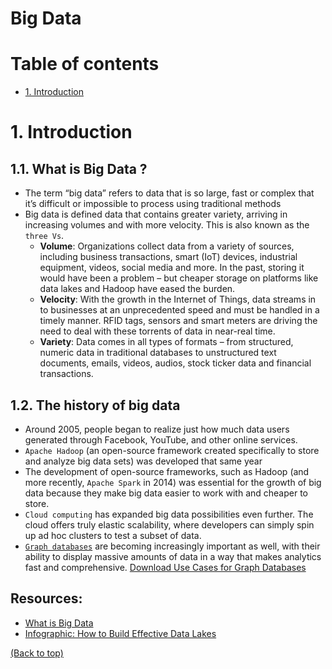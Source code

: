 # Big Data

# Table of contents
- [1. Introduction](#1-introduction)

# 1. Introduction
## 1.1. What is Big Data ?
- The term “big data” refers to data that is so large, fast or complex that it’s difficult or impossible to process using traditional methods
- Big data is defined data that contains greater variety, arriving in increasing volumes and with more velocity. This is also known as the `three Vs`.
  - **Volume**: Organizations collect data from a variety of sources, including business transactions, smart (IoT) devices, industrial equipment, videos, social media and more. In the past, storing it would have been a problem – but cheaper storage on platforms like data lakes and Hadoop have eased the burden.
  - **Velocity**: With the growth in the Internet of Things, data streams in to businesses at an unprecedented speed and must be handled in a timely manner. RFID tags, sensors and smart meters are driving the need to deal with these torrents of data in near-real time.
  - **Variety**: Data comes in all types of formats – from structured, numeric data in traditional databases to unstructured text documents, emails, videos, audios, stock ticker data and financial transactions.
## 1.2. The history of big data
- Around 2005, people began to realize just how much data users generated through Facebook, YouTube, and other online services. 
- `Apache Hadoop` (an open-source framework created specifically to store and analyze big data sets) was developed that same year
- The development of open-source frameworks, such as Hadoop (and more recently, `Apache Spark` in 2014) was essential for the growth of big data because they make big data easier to work with and cheaper to store.
- `Cloud computing` has expanded big data possibilities even further. The cloud offers truly elastic scalability, where developers can simply spin up ad hoc clusters to test a subset of data.
- [`Graph databases`](https://www.oracle.com/sg/big-data/what-is-graph-database/) are becoming increasingly important as well, with their ability to display massive amounts of data in a way that makes analytics fast and comprehensive. [Download Use Cases for Graph Databases](https://www.oracle.com/cloud/solutions/use-cases-for-graph-databases-and-graph-analytics-ebook/)
## Resources:
- [What is Big Data](https://www.oracle.com/sg/big-data/what-is-big-data/)
- [Infographic: How to Build Effective Data Lakes](https://www.oracle.com/webfolder/s/assets/infographics/build-data-lakes/index.html)


[(Back to top)](#table-of-contents)
